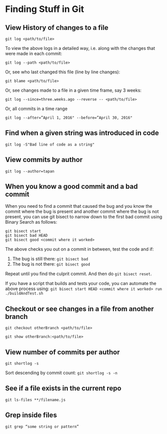 # Finding Stuff in Git

## View History of changes to a file

`git log <path/to/file>`

To view the above logs in a detailed way, i.e. along with the changes that were made in each commit:

`git log --path <path/to/file>`

Or, see who last changed this file (line by line changes):

`git blame <path/to/file>`

Or, see changes made to a file in a given time frame, say 3 weeks:

`git log --since=three.weeks.ago --reverse -- <path/to/file>`

Or, all commits in a time range

`git log --after=”April 1, 2016" --before=”April 30, 2016" `

## Find when a given string was introduced in code

`git log -S"Bad line of code as a string"`

## View commits by author
`git log --author=tapan`

## When you know a good commit and a bad commit

When you need to find a commit that caused the bug and you know the commit where the bug is present and another commit where the bug is not present, you can use git bisect to narrow down to the first bad commit using Binary Search as follows:

```
git bisect start
git bisect bad HEAD
git bisect good <commit where it worked>
```

The above checks you out on a commit in between, test the code and if:
1. The bug is still there: `git bisect bad`
2. The bug is not there: `git bisect good`

Repeat until you find the culprit commit. And then do `git bisect reset`.

If you have a script that builds and tests your code, you can automate the above process using:
`git bisect start HEAD <commit where it worked> run ./buildAndTest.sh`

## Checkout or see changes in a file from another branch
`git checkout otherBranch <path/to/file>`

`git show otherBranch:<path/to/file>`

## View number of commits per author
`git shortlog -s`

Sort descending by commit count:
`git shortlog -s -n`

## See if a file exists in the current repo
`git ls-files **/filename.js`

## Grep inside files
`git grep “some string or pattern”`


